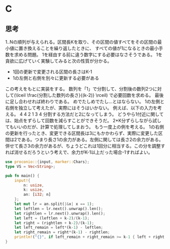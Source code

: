 # C
## 思考
1..Nの順列が与えられる。区間長Kを取り、その区間の値すべてをその区間の最小値に置き換えることを繰り返したときに、
すべての値が1になるときの最小手数を求める問題。
1を経由する前に違う数字にする必要はなさそうである。
1を貪欲に広げていく実験してみると次の性質が分かる。
- 1回の更新で変更される区間の長さはK-1
- 1の左側と右側を別々に更新する必要がある

この考えをもとに実装をする。
数列を「1」で分割して、分割後の数列2つに対して\(\lceil \frac{分割した数列の長さ}{(k-2)} \rceil\)
で必要回数を求める。
最後に足し合わせれば終わりである。
めでたしめでたし…とはならない。
1の左側と右側を独立して考えたが、実際にはそうはいかない。
例えば、以下の入力を考える。
4 4
2 1 3 4
分割する方法だと2になってしまう。
どうやら1付近に関しては、始点をずらして回数を減らすことができそうだ。
2*K分ずらしながら試してもいいのだが、計算で処理してしまおう。
もう一度上の例を考える。
1の右側の更新を行ったとき、変更できる区間長は3にもかかわらず、実際に変更した区間は2である。つまり長さ1の余力がある。左側に関しては長さ2の余力がある。併せて長さ3の余力があるが、ちょうどこれは1回分に相当する。この分を調整すれば消せるだろうという考えで、余力がK-1以上だった場合-1すればよい。
```rust
use proconio::{input, marker::Chars};
type VS = Vec<String>;

pub fn main() {
    input!{
        n: usize,
        k: usize,
        an: [i32; n]
    };
    let mut lr = an.split(|&x| x == 1);
    let leftlen = lr.next().unwrap().len();
    let rightlen = lr.next().unwrap().len();
    let left = (leftlen + k-2)/(k-1);
    let right = (rightlen + k-2)/(k-1);
    let left_remain = left*(k-1) - leftlen;
    let right_remain = right*(k-1) - rightlen;
    println!("{}", if left_remain + right_remain >= k-1 { left + right - 1 } else { left + right });
}
```
